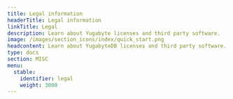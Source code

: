 ```yaml
---
title: Legal information
headerTitle: Legal information
linkTitle: Legal
description: Learn about Yugabyte licenses and third party software.
image: /images/section_icons/index/quick_start.png
headcontent: Learn about YugabyteDB licenses and third party software.
type: docs
section: MISC
menu:
  stable:
    identifier: legal
    weight: 3000
---
```

